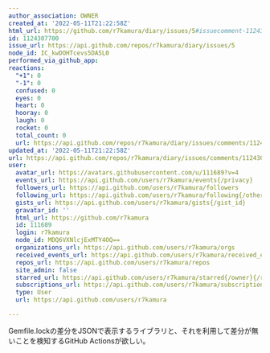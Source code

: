 ```yaml
---
author_association: OWNER
created_at: '2022-05-11T21:22:58Z'
html_url: https://github.com/r7kamura/diary/issues/5#issuecomment-1124307700
id: 1124307700
issue_url: https://api.github.com/repos/r7kamura/diary/issues/5
node_id: IC_kwDOHTcevs5DA5L0
performed_via_github_app: 
reactions:
  "+1": 0
  "-1": 0
  confused: 0
  eyes: 0
  heart: 0
  hooray: 0
  laugh: 0
  rocket: 0
  total_count: 0
  url: https://api.github.com/repos/r7kamura/diary/issues/comments/1124307700/reactions
updated_at: '2022-05-11T21:22:58Z'
url: https://api.github.com/repos/r7kamura/diary/issues/comments/1124307700
user:
  avatar_url: https://avatars.githubusercontent.com/u/111689?v=4
  events_url: https://api.github.com/users/r7kamura/events{/privacy}
  followers_url: https://api.github.com/users/r7kamura/followers
  following_url: https://api.github.com/users/r7kamura/following{/other_user}
  gists_url: https://api.github.com/users/r7kamura/gists{/gist_id}
  gravatar_id: ''
  html_url: https://github.com/r7kamura
  id: 111689
  login: r7kamura
  node_id: MDQ6VXNlcjExMTY4OQ==
  organizations_url: https://api.github.com/users/r7kamura/orgs
  received_events_url: https://api.github.com/users/r7kamura/received_events
  repos_url: https://api.github.com/users/r7kamura/repos
  site_admin: false
  starred_url: https://api.github.com/users/r7kamura/starred{/owner}{/repo}
  subscriptions_url: https://api.github.com/users/r7kamura/subscriptions
  type: User
  url: https://api.github.com/users/r7kamura

---
```

Gemfile.lockの差分をJSONで表示するライブラリと、それを利用して差分が無いことを検知するGitHub Actionsが欲しい。